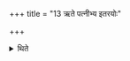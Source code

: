 +++
title = "13 ऋते पत्नीभ्य इतरयोः"

+++

<details><summary>थिते</summary>

ऋते पत्नीभ्य इतरयोः १३
</details>
